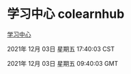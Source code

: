 # 学习中心 colearnhub
[学习中心](http://59.174.25.102:56308/colearnhub/)

2021年 12月 03日 星期五 17:40:03 CST

2021年 12月 03日 星期五 09:40:03 GMT
